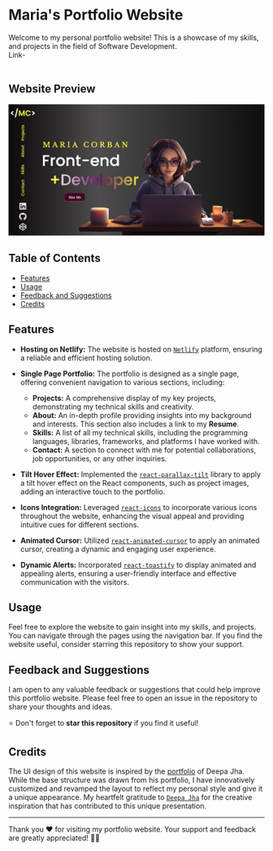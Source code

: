 # Maria's Portfolio Website

Welcome to my personal portfolio website! This is a showcase of my skills, and projects in the field of Software Development. <br/>
Link- 
<br/> <br/>
## Website Preview
![image](https://github.com/cmary2023/personal-portofolio/blob/main/Maria%20Corban%20(27.05.2024%2019_02).png)


## Table of Contents

- [Features](#features)
- [Usage](#usage)
- [Feedback and Suggestions](#feedback-and-suggestions)
- [Credits](#credits)

## Features

- **Hosting on Netlify:** The website is hosted on [`Netlify`](https://www.netlify.com) platform, ensuring a reliable and efficient hosting solution.

- **Single Page Portfolio:** The portfolio is designed as a single page, offering convenient navigation to various sections, including:
    - **Projects:** A comprehensive display of my key projects, demonstrating my technical skills and creativity.
    - **About:** An in-depth profile providing insights into my background and interests. This section also includes a link to my **Resume**.
    - **Skills:** A list of all my technical skills, including the programming languages, libraries, frameworks, and platforms I have worked with.
    - **Contact:** A section to connect with me for potential collaborations, job opportunities, or any other inquiries.

- **Tilt Hover Effect:** Implemented the [`react-parallax-tilt`](https://www.npmjs.com/package/react-parallax-tilt) library to apply a tilt hover effect on the React components, such as project images, adding an interactive touch to the portfolio.

- **Icons Integration:** Leveraged [`react-icons`](https://react-icons.github.io/react-icons/) to incorporate various icons throughout the website, enhancing the visual appeal and providing intuitive cues for different sections.

- **Animated Cursor:** Utilized [`react-animated-cursor`](https://www.npmjs.com/package/react-animated-cursor) to apply an animated cursor, creating a dynamic and engaging user experience.

- **Dynamic Alerts:** Incorporated [`react-toastify`](https://www.npmjs.com/package/react-toastify) to display animated and appealing alerts, ensuring a user-friendly interface and effective communication with the visitors.

## Usage

Feel free to explore the website to gain insight into my skills, and projects. You can navigate through the pages using the navigation bar. If you find the website useful, consider starring this repository to show your support.


## Feedback and Suggestions

I am open to any valuable feedback or suggestions that could help improve this portfolio website. Please feel free to open an issue in the repository to share your thoughts and ideas.

⭐ Don't forget to **star this repository** if you find it useful!

## Credits

The UI design of this website is inspired by the [portfolio](https://github.com/Deepajha14/Deepa-Jha) of Deepa Jha. While the base structure was drawn from his portfolio, I have innovatively customized and revamped the layout to reflect my personal style and give it a unique appearance. My heartfelt gratitude to [`Deepa Jha`]([https://github.com/HamishMW](https://github.com/Deepajha14/Deepa-Jha)) for the creative inspiration that has contributed to this unique presentation.


---

Thank you ❤️ for visiting my portfolio website. Your support and feedback are greatly appreciated! 🙌🏻

